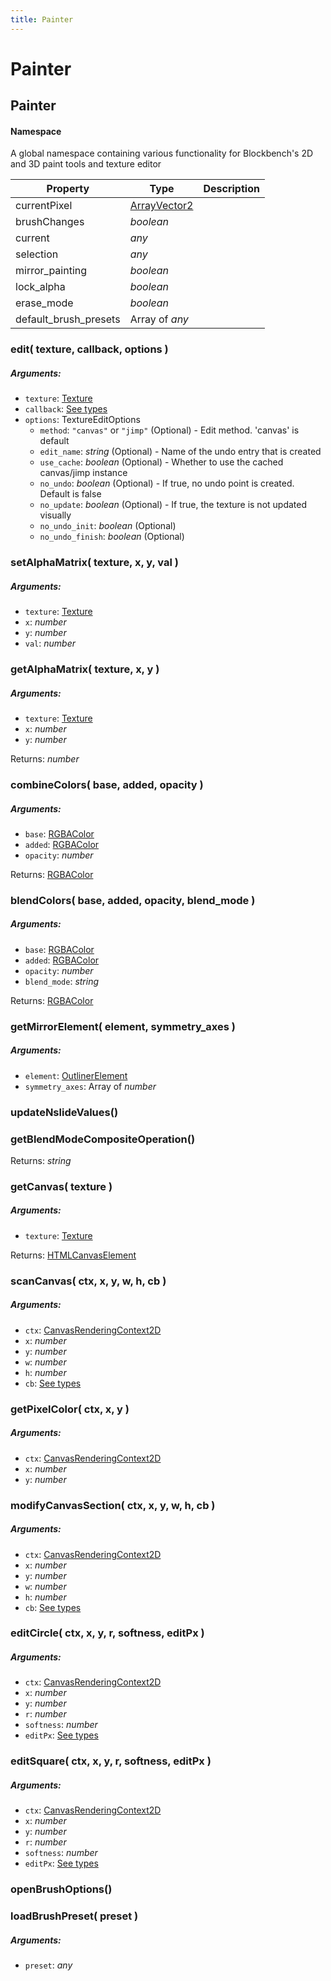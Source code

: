 ```yaml
---
title: Painter
---
```


# Painter
## Painter
#### Namespace

A global namespace containing various functionality for Blockbench's 2D and 3D paint tools and texture editor

| Property | Type | Description |
| -------- | ---- | ----------- |
| currentPixel | [ArrayVector2](https://github.com/JannisX11/blockbench-types/blob/8049169/types/outliner.d.ts#L4) |  |
| brushChanges | *boolean* |  |
| current | *any* |  |
| selection | *any* |  |
| mirror_painting | *boolean* |  |
| lock_alpha | *boolean* |  |
| erase_mode | *boolean* |  |
| default_brush_presets | Array of *any* |  |

### edit( texture, callback, options )
##### Arguments:
* `texture`: [Texture](textures#texture)
* `callback`: [See types](https://github.com/JannisX11/blockbench-types/blob/8049169/types/painter.d.ts#L17)
* `options`: TextureEditOptions
	* `method`: `"canvas"` or `"jimp"` (Optional) - Edit method. 'canvas' is default
	* `edit_name`: *string* (Optional) - Name of the undo entry that is created
	* `use_cache`: *boolean* (Optional) - Whether to use the cached canvas/jimp instance
	* `no_undo`: *boolean* (Optional) - If true, no undo point is created. Default is false
	* `no_update`: *boolean* (Optional) - If true, the texture is not updated visually
	* `no_undo_init`: *boolean* (Optional)
	* `no_undo_finish`: *boolean* (Optional)


### setAlphaMatrix( texture, x, y, val )
##### Arguments:
* `texture`: [Texture](textures#texture)
* `x`: *number*
* `y`: *number*
* `val`: *number*


### getAlphaMatrix( texture, x, y )
##### Arguments:
* `texture`: [Texture](textures#texture)
* `x`: *number*
* `y`: *number*

Returns: *number*

### combineColors( base, added, opacity )
##### Arguments:
* `base`: [RGBAColor](https://github.com/JannisX11/blockbench-types/blob/8049169/types/action.d.ts#L303)
* `added`: [RGBAColor](https://github.com/JannisX11/blockbench-types/blob/8049169/types/action.d.ts#L303)
* `opacity`: *number*

Returns: [RGBAColor](https://github.com/JannisX11/blockbench-types/blob/8049169/types/action.d.ts#L303)

### blendColors( base, added, opacity, blend_mode )
##### Arguments:
* `base`: [RGBAColor](https://github.com/JannisX11/blockbench-types/blob/8049169/types/action.d.ts#L303)
* `added`: [RGBAColor](https://github.com/JannisX11/blockbench-types/blob/8049169/types/action.d.ts#L303)
* `opacity`: *number*
* `blend_mode`: *string*

Returns: [RGBAColor](https://github.com/JannisX11/blockbench-types/blob/8049169/types/action.d.ts#L303)

### getMirrorElement( element, symmetry_axes )
##### Arguments:
* `element`: [OutlinerElement](outliner#outlinerelement)
* `symmetry_axes`: Array of *number*


### updateNslideValues()


### getBlendModeCompositeOperation()

Returns: *string*

### getCanvas( texture )
##### Arguments:
* `texture`: [Texture](textures#texture)

Returns: [HTMLCanvasElement](https://developer.mozilla.org/en-US/docs/Web/API/HTMLCanvasElement)

### scanCanvas( ctx, x, y, w, h, cb )
##### Arguments:
* `ctx`: [CanvasRenderingContext2D](https://developer.mozilla.org/en-US/docs/Web/API/CanvasRenderingContext2D)
* `x`: *number*
* `y`: *number*
* `w`: *number*
* `h`: *number*
* `cb`: [See types](https://github.com/JannisX11/blockbench-types/blob/8049169/types/painter.d.ts#L40)


### getPixelColor( ctx, x, y )
##### Arguments:
* `ctx`: [CanvasRenderingContext2D](https://developer.mozilla.org/en-US/docs/Web/API/CanvasRenderingContext2D)
* `x`: *number*
* `y`: *number*


### modifyCanvasSection( ctx, x, y, w, h, cb )
##### Arguments:
* `ctx`: [CanvasRenderingContext2D](https://developer.mozilla.org/en-US/docs/Web/API/CanvasRenderingContext2D)
* `x`: *number*
* `y`: *number*
* `w`: *number*
* `h`: *number*
* `cb`: [See types](https://github.com/JannisX11/blockbench-types/blob/8049169/types/painter.d.ts#L49)


### editCircle( ctx, x, y, r, softness, editPx )
##### Arguments:
* `ctx`: [CanvasRenderingContext2D](https://developer.mozilla.org/en-US/docs/Web/API/CanvasRenderingContext2D)
* `x`: *number*
* `y`: *number*
* `r`: *number*
* `softness`: *number*
* `editPx`: [See types](https://github.com/JannisX11/blockbench-types/blob/8049169/types/painter.d.ts#L57)


### editSquare( ctx, x, y, r, softness, editPx )
##### Arguments:
* `ctx`: [CanvasRenderingContext2D](https://developer.mozilla.org/en-US/docs/Web/API/CanvasRenderingContext2D)
* `x`: *number*
* `y`: *number*
* `r`: *number*
* `softness`: *number*
* `editPx`: [See types](https://github.com/JannisX11/blockbench-types/blob/8049169/types/painter.d.ts#L65)


### openBrushOptions()


### loadBrushPreset( preset )
##### Arguments:
* `preset`: *any*


